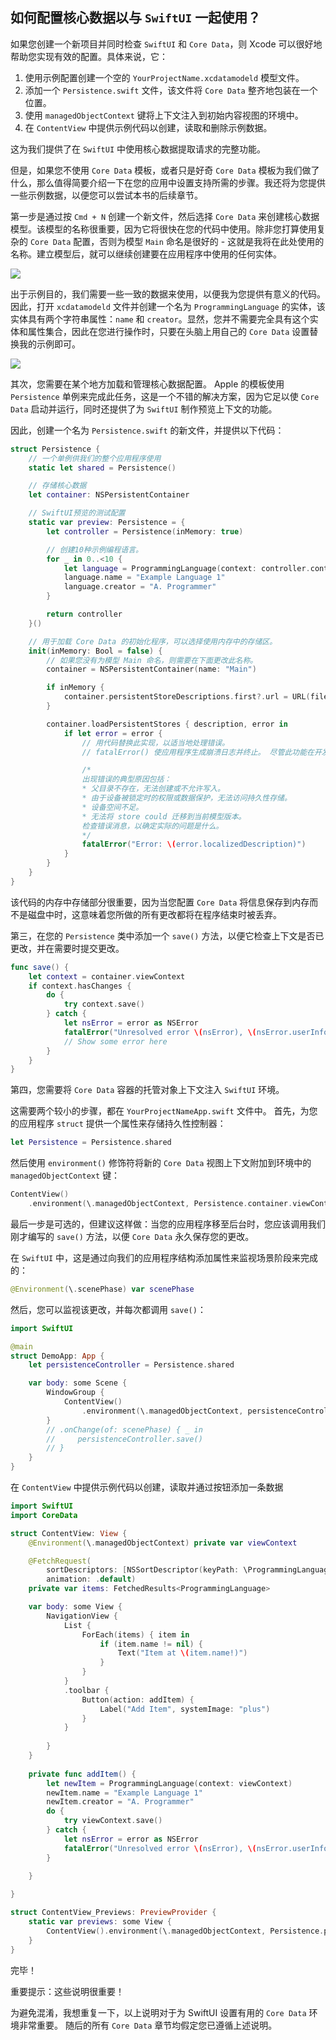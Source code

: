 如何配置核心数据以与 `SwiftUI` 一起使用？
---

如果您创建一个新项目并同时检查 `SwiftUI` 和 `Core Data`，则 Xcode 可以很好地帮助您实现有效的配置。具体来说，它：

1. 使用示例配置创建一个空的 `YourProjectName.xcdatamodeld` 模型文件。
2. 添加一个 `Persistence.swift` 文件，该文件将 `Core Data` 整齐地包装在一个位置。
3. 使用 `managedObjectContext` 键将上下文注入到初始内容视图的环境中。
4. 在 `ContentView` 中提供示例代码以创建，读取和删除示例数据。

这为我们提供了在 `SwiftUI` 中使用核心数据提取请求的完整功能。

但是，如果您不使用 `Core Data` 模板，或者只是好奇 `Core Data` 模板为我们做了什么，那么值得简要介绍一下在您的应用中设置支持所需的步骤。我还将为您提供一些示例数据，以便您可以尝试本书的后续章节。

第一步是通过按 `Cmd + N` 创建一个新文件，然后选择 `Core Data` 来创建核心数据模型。该模型的名称很重要，因为它将很快在您的代码中使用。除非您打算使用复杂的 `Core Data` 配置，否则为模型 `Main` 命名是很好的 - 这就是我将在此处使用的名称。建立模型后，就可以继续创建要在应用程序中使用的任何实体。

![](imgs/1.png)

出于示例目的，我们需要一些一致的数据来使用，以便我为您提供有意义的代码。因此，打开 `xcdatamodeld` 文件并创建一个名为 `ProgrammingLanguage` 的实体，该实体具有两个字符串属性：`name` 和 `creator`。显然，您并不需要完全具有这个实体和属性集合，因此在您进行操作时，只要在头脑上用自己的 `Core Data` 设置替换我的示例即可。

![](imgs/2.png)

其次，您需要在某个地方加载和管理核心数据配置。 Apple 的模板使用 `Persistence` 单例来完成此任务，这是一个不错的解决方案，因为它足以使 `Core Data` 启动并运行，同时还提供了为 `SwiftUI` 制作预览上下文的功能。

因此，创建一个名为 `Persistence.swift` 的新文件，并提供以下代码：

```swift
struct Persistence {
    // 一个单例供我们的整个应用程序使用
    static let shared = Persistence()

    // 存储核心数据
    let container: NSPersistentContainer

    // SwiftUI预览的测试配置
    static var preview: Persistence = {
        let controller = Persistence(inMemory: true)

        // 创建10种示例编程语言。
        for _ in 0..<10 {
            let language = ProgrammingLanguage(context: controller.container.viewContext)
            language.name = "Example Language 1"
            language.creator = "A. Programmer"
        }

        return controller
    }()

    // 用于加载 Core Data 的初始化程序，可以选择使用内存中的存储区。
    init(inMemory: Bool = false) {
        // 如果您没有为模型 Main 命名，则需要在下面更改此名称。
        container = NSPersistentContainer(name: "Main")

        if inMemory {
            container.persistentStoreDescriptions.first?.url = URL(fileURLWithPath: "/dev/null")
        }

        container.loadPersistentStores { description, error in
            if let error = error {
                // 用代码替换此实现，以适当地处理错误。
                // fatalError() 使应用程序生成崩溃日志并终止。 尽管此功能在开发过程中可能很有用，但您不应在运输应用程序中使用此功能。

                /*
                出现错误的典型原因包括：
                * 父目录不存在，无法创建或不允许写入。
                * 由于设备被锁定时的权限或数据保护，无法访问持久性存储。
                * 设备空间不足。
                * 无法将 store could 迁移到当前模型版本。
                检查错误消息，以确定实际的问题是什么。
                */
                fatalError("Error: \(error.localizedDescription)")
            }
        }
    }
}
```

该代码的内存中存储部分很重要，因为当您配置 `Core Data` 将信息保存到内存而不是磁盘中时，这意味着您所做的所有更改都将在程序结束时被丢弃。

第三，在您的 `Persistence` 类中添加一个 `save()` 方法，以便它检查上下文是否已更改，并在需要时提交更改。

```swift
func save() {
    let context = container.viewContext
    if context.hasChanges {
        do {
            try context.save()
        } catch {
            let nsError = error as NSError
            fatalError("Unresolved error \(nsError), \(nsError.userInfo)")
            // Show some error here
        }
    }
}
```

第四，您需要将 `Core Data` 容器的托管对象上下文注入 `SwiftUI` 环境。

这需要两个较小的步骤，都在 `YourProjectNameApp.swift` 文件中。 首先，为您的应用程序 `struct` 提供一个属性来存储持久性控制器：

```swift
let Persistence = Persistence.shared
```
然后使用 `environment()` 修饰符将新的 `Core Data` 视图上下文附加到环境中的 `managedObjectContext` 键：

```swift
ContentView()
    .environment(\.managedObjectContext, Persistence.container.viewContext)
```

最后一步是可选的，但建议这样做：当您的应用程序移至后台时，您应该调用我们刚才编写的 `save()` 方法，以便 `Core Data` 永久保存您的更改。


在 `SwiftUI` 中，这是通过向我们的应用程序结构添加属性来监视场景阶段来完成的：

```swift
@Environment(\.scenePhase) var scenePhase
```

然后，您可以监视该更改，并每次都调用 `save()`：

```swift
import SwiftUI

@main
struct DemoApp: App {
    let persistenceController = Persistence.shared

    var body: some Scene {
        WindowGroup {
            ContentView()
                .environment(\.managedObjectContext, persistenceController.container.viewContext)
        }
        // .onChange(of: scenePhase) { _ in
        //     persistenceController.save()
        // }
    }
}
```

在 `ContentView` 中提供示例代码以创建，读取并通过按钮添加一条数据

```swift
import SwiftUI
import CoreData

struct ContentView: View {
    @Environment(\.managedObjectContext) private var viewContext

    @FetchRequest(
        sortDescriptors: [NSSortDescriptor(keyPath: \ProgrammingLanguage.name, ascending: true)],
        animation: .default)
    private var items: FetchedResults<ProgrammingLanguage>

    var body: some View {
        NavigationView {
            List {
                ForEach(items) { item in
                    if (item.name != nil) {
                        Text("Item at \(item.name!)")
                    }
                }
            }
            .toolbar {
                Button(action: addItem) {
                    Label("Add Item", systemImage: "plus")
                }
            }
            
        }
    }
    
    private func addItem() {
        let newItem = ProgrammingLanguage(context: viewContext)
        newItem.name = "Example Language 1"
        newItem.creator = "A. Programmer"
        do {
            try viewContext.save()
        } catch {
            let nsError = error as NSError
            fatalError("Unresolved error \(nsError), \(nsError.userInfo)")
        }
        
    }

}

struct ContentView_Previews: PreviewProvider {
    static var previews: some View {
        ContentView().environment(\.managedObjectContext, Persistence.preview.container.viewContext)
    }
}
```

完毕！

重要提示：这些说明很重要！

为避免混淆，我想重复一下，以上说明对于为 SwiftUI 设置有用的 `Core Data` 环境非常重要。 随后的所有 `Core Data` 章节均假定您已遵循上述说明。